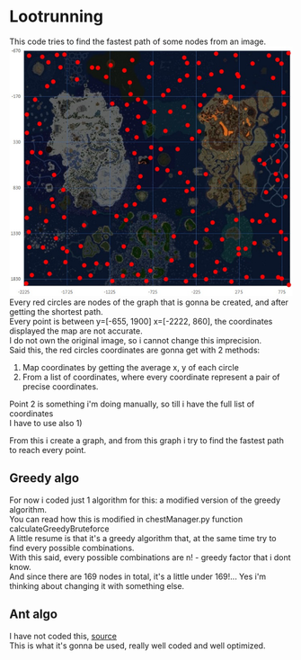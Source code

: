 # Lootrunning
This code tries to find the fastest path of some nodes from an image.<br>
![Map](resources/img.jpg)
Every red circles are nodes of the graph that is gonna be created, and after getting the shortest path.<br>
Every point is between y=[-655, 1900] x=[-2222, 860], the coordinates displayed the map are not accurate.<br>
I do not own the original image, so i cannot change this imprecision.<br>
Said this, the red circles coordinates are gonna get with 2 methods:
1) Map coordinates by getting the average x, y of each circle
2) From a list of coordinates, where every coordinate represent a pair of precise coordinates.<br>

Point 2 is something i'm doing manually, so till i have the full list of coordinates<br>
I have to use also 1)

From this i create a graph, and from this graph i try to find the fastest path to reach every point.

## Greedy algo
For now i coded just 1 algorithm for this: a modified version of the greedy algorithm.<br>
You can read how this is modified in chestManager.py function calculateGreedyBruteforce<br>
A little resume is that it's a greedy algorithm that, at the same time try to find every possible combinations.<br>
With this said, every possible combinations are n! - greedy factor that i dont know.<br>
And since there are 169 nodes in total, it's a little under 169!... Yes i'm thinking about changing it with something else.

## Ant algo
I have not coded this, [source](https://github.com/Akavall/AntColonyOptimization/blob/master/ant_colony.py)<br>
This is what it's gonna be used, really well coded and well optimized.